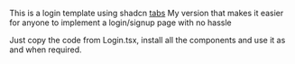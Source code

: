 This is a login template using shadcn [tabs](https://ui.shadcn.com/docs/components/tabs)
My version that makes it easier for anyone to implement a login/signup page with no hassle

Just copy the code from Login.tsx, install all the components and use it as and when required.
